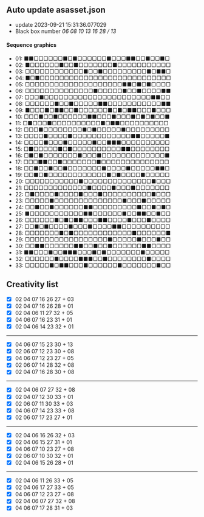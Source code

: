 ## Auto update asasset.json

* update 2023-09-21 15:31:36.077029
* Black box number _06 08 10 13 16 28 / 13_
#### Sequence graphics

* 01: ■■□□□□□□■□■□□□□□□■□□□■■□□■□□■□
* 02: ■□□□□□□■□□■□□□□□□□■□□□□□□□□□□□
* 03: □□□□□□□□□□□□■□□■□□□□□□□□□■□■■□
* 04: ■□■□□□□□□□□□□□□□□□□□□□□□□□□□□□
* 05: □□□□□□□□□□□□□□□□□□□□■■□■□■□□□□
* 06: □□□□□□□□□□□□□□■□□□□□■□□■□□□□■■
* 07: □□□■□□□□□□□□□□□□□□□□□□□□□□■■□□
* 08: □□□□□□■□□■□□□□□■■□□□□□□□□□□□■■
* 09: ■□□□■□■■□□■□□□□□□■□■□■■□□□■□□□
* 10: □□□■□□■□□□□□□■■□□□■□□□■□■□■□□■
* 11: □■□□□■□□□□□□□□□□■□■■□□□□□□□□□□
* 12: □□□■□□□□□□□□■□■□□□□□■□□□□□□□□□
* 13: □□□□■□□□□■□□□□□□□□□□□□■■□□□□□■
* 14: □□□□■□□□■□□□□□■□□■■■□□□□□□□□□□
* 15: □■□□□□□■□■□□□□□□□□□□■■□□□□□□□□
* 16: □■□■□□□□□□□■□□□■□□□□□□□□□□□□□■
* 17: □□□■■□□■□□□□□□□■□□□□□□□□□□□□□□
* 18: □□■□□■□□■□□□□□□□■□□□□■□□□□□■■□
* 19: □□■□■□□□□□□□□□□□□■□■□□□□■□□□□□
* 20: □□□□□□□□□□□■□□□□□□□□□□□□□□■□□□
* 21: □□□□□□□□□□□□□■□□□□■□□□■□□□□□□□
* 22: □■□□□□■□□□□■□□□■□□□□□□□□□□■□□□
* 23: □□□□□■□□□□□□□□□□□□□□■□□□■□□□□□
* 24: □□■□□■□□□□□□■■□□□□□□□□□■□□■□■□
* 25: ■□□□□□□□□□□□■■□□□□□□■□□■■□□■□□
* 26: □□□□□□■□■□■■□□□■■□□□□■□□□■□□□□
* 27: □□■□■□□□□■□□□■□□□□■■□□□□□□□□□□
* 28: □□□□□□□■□■□□□□□□□□□□□□■□□□□□□■
* 29: □□□□□□□□□□□□□□□□□■□□□□□■□□□■□□
* 30: □□■■□□□□□□■■□□■□□■□□□□□□■■□□□□
* 31: ■■□□□■□□■■■□□□■□■□□□□□□□■□□□□□
* 32: □□□□□□■□□□□■■■□□■□□□□□□□□■□□□□
* 33: □□□□□■□■■□□□■□□□□□□■□□□□□□□■□□
## Creativity list

- [x] 02 04 07 16 26 27 + 03
- [x] 02 04 07 16 26 28 + 01
- [x] 02 04 06 11 27 32 + 05
- [x] 04 06 07 16 23 31 + 01
- [x] 02 04 06 14 23 32 + 01
***
- [x] 04 06 07 15 23 30 + 13
- [x] 02 06 07 12 23 30 + 08
- [x] 04 06 07 12 23 27 + 05
- [x] 02 06 07 14 28 32 + 08
- [x] 02 04 07 16 28 30 + 08
***
- [x] 02 04 06 07 27 32 + 08
- [x] 02 04 07 12 30 33 + 01
- [x] 02 06 07 11 30 33 + 03
- [x] 04 06 07 14 23 33 + 08
- [x] 02 06 07 17 23 27 + 01
***
- [x] 02 04 06 16 26 32 + 03
- [x] 02 04 06 15 27 31 + 01
- [x] 04 06 07 10 23 27 + 08
- [x] 02 06 07 10 30 32 + 01
- [x] 02 04 06 15 26 28 + 01
***
- [x] 02 04 06 11 26 33 + 05
- [x] 02 04 06 17 27 33 + 05
- [x] 04 06 07 12 23 27 + 08
- [x] 02 04 06 07 27 32 + 08
- [x] 04 06 07 17 28 31 + 03
